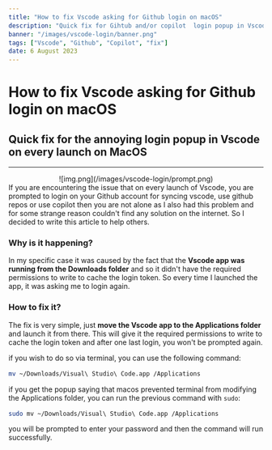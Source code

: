 ```yaml
---
title: "How to fix Vscode asking for Github login on macOS"
description: "Quick fix for Gihtub and/or copilot  login popup in Vscode on every launch"
banner: "/images/vscode-login/banner.png"
tags: ["Vscode", "Github", "Copilot", "fix"]
date: 6 August 2023
---
```


# How to fix Vscode asking for Github login on macOS

## Quick fix for the annoying login popup in Vscode on every launch on MacOS

---

<div align="center">
   ![img.png](/images/vscode-login/prompt.png)
</div>
If you are encountering the  issue that on every launch of Vscode, you are prompted to login on your Github
account for syncing vscode, use github repos or use copilot then you are not alone as I also had this problem and for
some strange reason couldn't find any solution on the internet. So I decided to write this article to help others.

### Why is it happening?

In my specific case it was caused by the fact that the **Vscode app was running from the Downloads folder** and so it didn't
have the required permissions to write to cache the login token. So every time I launched the app, it was asking me to
login again.
    

### How to fix it?

The fix is very simple, just **move the Vscode app to the Applications folder** and launch it from there. This will give it
the required permissions to write to cache the login token and after one last login, you won't be prompted again.

if you wish to do so via terminal, you can use the following command:

```bash
mv ~/Downloads/Visual\ Studio\ Code.app /Applications
```

if you get the popup saying that macos prevented terminal from modifying the Applications folder, you can run the previous
command with `sudo`:

```bash
sudo mv ~/Downloads/Visual\ Studio\ Code.app /Applications
```
you will be prompted to enter your password and then the command will run successfully.

